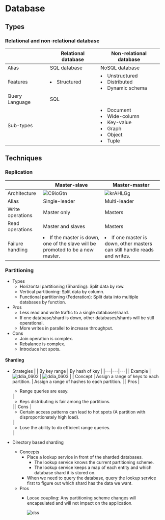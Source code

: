 # Database

## Types
### Relational and non-relational database
| | Relational database | Non-relational database |
|---|---|---|
| Alias | SQL database | NoSQL database |
| Features | <li>Structured | <li>Unstructured<li>Distributed<li>Dynamic schema |
| Query Language | SQL | |
| Sub-types | | <li>Document<li>Wide-column<li>Key-value<li>Graph<li>Object<li>Tuple |

## Techniques
### Replication
| | Master-slave | Master-master |
|---|---|---|
| Architecture | ![C9ioGtn](https://user-images.githubusercontent.com/8989447/116644854-b334b680-a931-11eb-9ff5-60f57652b09d.png) | ![krAHLGg](https://user-images.githubusercontent.com/8989447/116644889-cc3d6780-a931-11eb-956d-c6eebf2f218f.png) |
| Alias | Single-leader | Multi-leader |
| Write operations | Master only  | Masters |
| Read operations | Master and slaves | Masters |
| Failure handling | <li>If the master is down, one of the slave will be promoted to be a new master. | <li>If one master is down, other masters can still handle reads and writes. |

### Partitioning
- Types
   - Horizontal partitioning (Sharding): Split data by row.
   - Vertical partitioning: Split data by column.
   - Functional partitioning (Federation): Split data into multiple databases by function.
- Pros
   - Less read and write traffic to a single database/shard.
   - If one database/shard is down, other databases/shards will be still operational.
   - More writes in parallel to increase throughput.
- Cons
   - Join operation is complex.
   - Rebalance is complex.
   - Introduce hot spots.

#### Sharding
- Strategies
  | | By key range | By hash of key |
  |---|---|---|
  | Example | ![ddia_0602](https://user-images.githubusercontent.com/8989447/116647540-09a4f380-a938-11eb-9621-eeeff91e442c.png) | ![ddia_0603](https://user-images.githubusercontent.com/8989447/116647659-525cac80-a938-11eb-847f-c44bfec9f68a.png) |
  | Concept | Assign a range of keys to each partition. | Assign a range of hashes to each partition. |
  | Pros | <ul><li>Range queries are easy.</ul> | <ul><li>Keys distributing is fair among the partitions.</ul> |
  | Cons | <ul><li>Certain access patterns can lead to hot spots (A partition with disproportionately high load).</ul> | <ul><li>Lose the ability to do efficient range queries.</ul> |
  
- Directory based sharding
   - Concepts
      - Place a lookup service in front of the sharded databases.
         - The lookup service knows the current partitioning scheme.
         - The lookup service keeps a map of each entity and which database shard it is stored on.
      - When we need to query the database, query the lookup service first to figure out which shard has the data we want.
   - Pros
      - Loose coupling: Any partitioning scheme changes will encapsulated and will not impact on the application.
   
        ![dss](https://user-images.githubusercontent.com/8989447/117697354-9d1fc500-b17f-11eb-895d-4164124c4b01.png)



